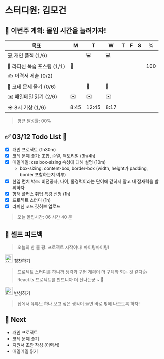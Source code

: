 # 스터디원: 김모건

## 🚀 이번주 계획: 몰입 시간을 늘려가자!

| 목표                        | M    | T     | W    | T   | F   | S   | %   |
| --------------------------- | ---- | ----- | ---- | --- | --- | --- | --- |
| 💻 개인 플젝 (1/6)          |      | 💻    | 💻   |     |     |     |     |
| 📜 라피신 복습 포스팅 (1/1) | 📜   |       |      |     |     |     | 100 |
| ✍️ 이력서 제출 (0/2)        |      |       |      |     |     |     |     |
| 🔢 코테 문제 풀기 (0/6)     |      | 🔢    | 🔢   |     |     |     |     |
| ✉️ 매일메일 읽기 (2/6)      | ✉️   | ✉️    | ✉️   |     |     |     |     |
| ☀️ 8시 기상 (1/6)           | 8:45 | 12:45 | 8:17 |     |     |     |     |

> 평균 달성률: 00%<br>

## ✅ 03/12 Todo List 🌸

- [x] 개인 프로젝트 (1h30m)
- [x] 코테 문제 풀기: 조합, 순열, 팩토리얼 (3h/4h)
- [x] 매일메일: css box-sizing 속성에 대해 설명 (10m)
  - box-sizing: content-box, border-box (width, height가 padding, border 포함하는지 여부)
- [x] 한입 런치 박스: 비전공자, 나이, 물경력이라는 단어에 갇히지 말고 내 잠재력을 발휘하자
- [x] 항해 플러스 취업 특강 신청 (1h)
- [x] 프로젝트 스터디 (1h)
- [x] 라피신 코드 깃허브 업로드

> 오늘 몰입시간: 06 시간 40 분<br>

## 🎉 셀프 피드백

> 오늘의 한 줄 평: 프로젝트 시작이다! 파이팅파이팅! <br>

<img src="https://raw.githubusercontent.com/Tarikul-Islam-Anik/Animated-Fluent-Emojis/master/Emojis/Smilies/Hugging%20Face.png" alt="Hugging Face" width="25" height="25"> 칭찬하기 </img>

> 프로젝트 스터디를 하니까 생각과 구현 계획이 더 구체화 되는 것 같다👍 <br>
> React.ts 프로젝트를 만드니까 더 신나는군 ~ 🤗<br>

<img src="https://raw.githubusercontent.com/Tarikul-Islam-Anik/Animated-Fluent-Emojis/master/Emojis/Smilies/Face%20with%20Monocle.png" alt="Face with Monocle" width="25" height="25"> 반성하기</img>

> 집에서 유튜브 하나 보고 싶은 생각이 들면 바로 밖에 나오도록 하자!<br>

## 🌱 Next

- 개인 프로젝트
- 코테 문제 풀기
- 지원서 초안 작성 (이력서)
- 매일메일 읽기
